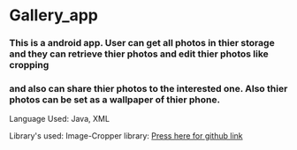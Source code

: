 # Gallery_app
### This is a android app. User can get all photos in thier storage and they can retrieve thier photos and edit thier photos like cropping
### and also can share thier photos to the interested one. Also thier photos can be set as a wallpaper of thier phone.

Language Used:
Java, XML

Library's used:
Image-Cropper library: [Press here for github link](https://github.com/ArthurHub/Android-Image-Cropper)
